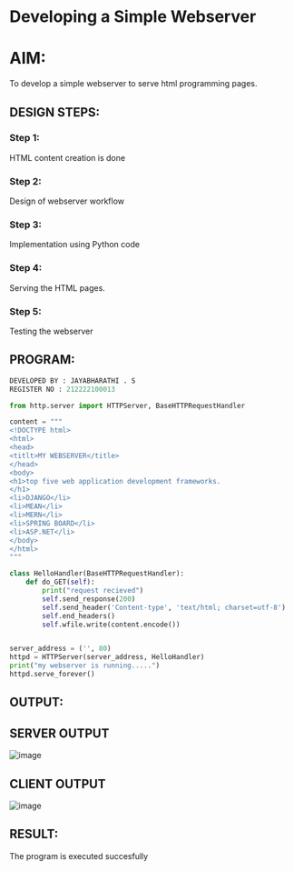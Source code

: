 # Developing a Simple Webserver

# AIM:

To develop a simple webserver to serve html programming pages.

## DESIGN STEPS:

### Step 1:

HTML content creation is done

### Step 2:

Design of webserver workflow

### Step 3:

Implementation using Python code

### Step 4:

Serving the HTML pages.

### Step 5:

Testing the webserver

## PROGRAM:
```python
DEVELOPED BY : JAYABHARATHI . S
REGISTER NO : 212222100013

from http.server import HTTPServer, BaseHTTPRequestHandler

content = """
<!DOCTYPE html>
<html>
<head>
<titlt>MY WEBSERVER</title>
</head>
<body>
<h1>top five web application development frameworks.
</h1>
<li>DJANGO</li>
<li>MEAN</li>
<li>MERN</li>
<li>SPRING BOARD</li>
<li>ASP.NET</li>
</body>
</html>
"""

class HelloHandler(BaseHTTPRequestHandler):
    def do_GET(self):
        print("request recieved")
        self.send_response(200)
        self.send_header('Content-type', 'text/html; charset=utf-8')
        self.end_headers()
        self.wfile.write(content.encode())


server_address = ('', 80)
httpd = HTTPServer(server_address, HelloHandler)
print("my webserver is running.....")
httpd.serve_forever()

```

## OUTPUT:

## SERVER OUTPUT
![image](https://user-images.githubusercontent.com/120367796/233161914-ee529076-3536-4c06-9d45-3457421aa8e2.png)

## CLIENT OUTPUT
![image](https://user-images.githubusercontent.com/120367796/227995572-ec38299b-16ec-4aba-aec7-ab2b5f8555d1.png)



## RESULT:
The program is executed succesfully
